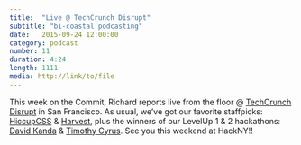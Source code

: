 ```yaml
---
title:  "Live @ TechCrunch Disrupt"
subtitle: "bi-coastal podcasting"
date:   2015-09-24 12:00:00
category: podcast
number: 11
duration: 4:24
length: 1111
media: http://link/to/file
---
```

This week on the Commit, Richard reports live from the floor @ <a href="http://disruptsf2015.devpost.com/submissions">TechCrunch Disrupt</a> in San Francisco. As usual, we&rsquo;ve got our favorite staffpicks: <a href="http://devpost.com/software/hiccupcss">HiccupCSS</a> &amp; <a href="http://devpost.com/software/harvest">Harvest</a>, plus the winners of our LevelUp 1 &amp; 2 hackathons: <a href="http://devpost.com/software/headbang-js">David Kanda</a> &amp; <a href="http://devpost.com/software/tjhsst-electron-dayschedule">Timothy Cyrus</a>. See you this weekend at HackNY!!
